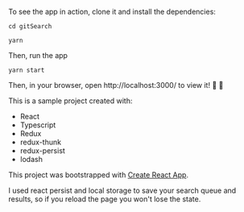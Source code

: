 To see the app in action, clone it and install the dependencies:

`cd gitSearch`

`yarn`

Then, run the app

`yarn start`

Then, in your browser, open http://localhost:3000/ to view it! 🎉 🎉

This is a sample project created with:
- React
- Typescript
- Redux
- redux-thunk
- redux-persist
- lodash

This project was bootstrapped with [Create React App](https://github.com/facebook/create-react-app).

I used react persist and local storage to save your search queue and results, so if you reload the page you won't lose the state.
